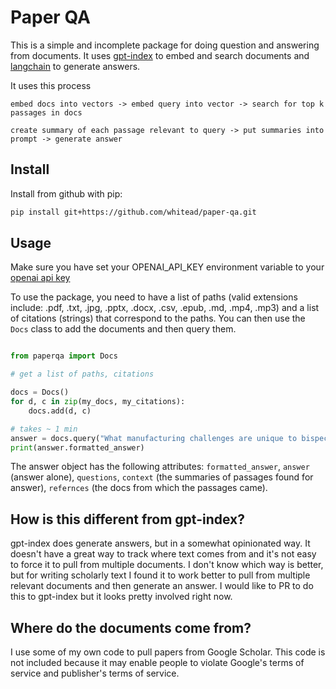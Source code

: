 # Paper QA

This is a simple and incomplete package for doing question and answering from
documents. It uses [gpt-index](https://github.com/jerryjliu/gpt_index) to
embed and search documents and [langchain](https://github.com/hwchase17/langchain) to
generate answers.

It uses this process

```
embed docs into vectors -> embed query into vector -> search for top k passages in docs

create summary of each passage relevant to query -> put summaries into prompt -> generate answer
```

## Install

Install from github with pip:

```bash
pip install git+https://github.com/whitead/paper-qa.git
```

## Usage

Make sure you have set your OPENAI_API_KEY environment variable to your [openai api key](https://beta.openai.com/docs/developer-quickstart/your-api-keys)

To use the package, you need to have a list of paths (valid extensions include: .pdf, .txt, .jpg, .pptx, .docx, .csv, .epub, .md, .mp4, .mp3) and a list of citations (strings) that correspond to the paths. You can then use the `Docs` class to add the documents and then query them.

```python

from paperqa import Docs

# get a list of paths, citations

docs = Docs()
for d, c in zip(my_docs, my_citations):
    docs.add(d, c)

# takes ~ 1 min
answer = docs.query("What manufacturing challenges are unique to bispecific antibodies?")
print(answer.formatted_answer)
```

The answer object has the following attributes: `formatted_answer`, `answer` (answer alone), `questions`, `context` (the summaries of passages found for answer), `refernces` (the docs from which the passages came).

## How is this different from gpt-index?

gpt-index does generate answers, but in a somewhat opinionated way. It doesn't have a great way to track where text comes from and it's not easy to force it to pull from multiple documents. I don't know which way is better, but for writing scholarly text I found it to work better to pull from multiple relevant documents and then generate an answer. I would like to PR to do this to gpt-index but it looks pretty involved right now.

## Where do the documents come from?

I use some of my own code to pull papers from Google Scholar. This code is not included because it may enable people to violate Google's terms of service and publisher's terms of service.
